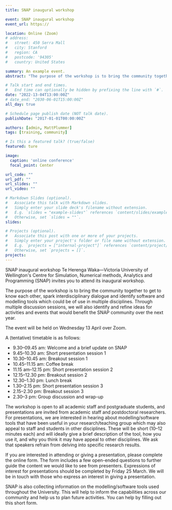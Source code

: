 ```yaml
---
title: SNAP inaugural workshop

event: SNAP inaugural workshop
event_url: https://

location: Online (Zoom)
# address:
#   street: 450 Serra Mall
#   city: Stanford
#   region: CA
#   postcode: '94305'
#   country: United States

summary: An example event.
abstract: "The purpose of the workshop is to bring the community together to get to know each other, spark interdisciplinary dialogue and identify software and modelling tools which could be of use in multiple disciplines. Through multiple discussion sessions, we will also identify and refine ideas for activities and events that would benefit the SNAP community over the next year."

# Talk start and end times.
#   End time can optionally be hidden by prefixing the line with `#`.
date: "2022-13-04T13:00:00Z"
# date_end: "2030-06-01T15:00:00Z"
all_day: true

# Schedule page publish date (NOT talk date).
publishDate: "2017-01-01T00:00:00Z"

authors: [admin, MattPlummer]
tags: [training, community]

# Is this a featured talk? (true/false)
featured: ture

image:
  caption: 'online conference'
  focal_point: Center

url_code: ""
url_pdf: ""
url_slides: ""
url_video: ""

# Markdown Slides (optional).
#   Associate this talk with Markdown slides.
#   Simply enter your slide deck's filename without extension.
#   E.g. `slides = "example-slides"` references `content/slides/example-slides.md`.
#   Otherwise, set `slides = ""`.
slides:

# Projects (optional).
#   Associate this post with one or more of your projects.
#   Simply enter your project's folder or file name without extension.
#   E.g. `projects = ["internal-project"]` references `content/project/deep-learning/index.md`.
#   Otherwise, set `projects = []`.
projects:
---
```


SNAP inaugural workshop
Te Herenga Waka—Victoria University of Wellington's Centre for Simulation, Numerical methods, Analytics and Programming (SNAP) invites you to attend its inaugural workshop.

The purpose of the workshop is to bring the community together to get to know each other, spark interdisciplinary dialogue and identify software and modelling tools which could be of use in multiple disciplines. Through multiple discussion sessions, we will also identify and refine ideas for activities and events that would benefit the SNAP community over the next year.

The event will be held on Wednesday 13 April over Zoom.

A (tentative) timetable is as follows:

- 9.30–09.45 am: Welcome and a brief update on SNAP
- 9.45–10.30 am: Short presentation session 1
- 10.30–10.45 am: Breakout session 1
- 10.45–11.15 am: Coffee break
- 11.15 am–12.15 pm: Short presentation session 2
- 12.15–12.30 pm: Breakout session 2
- 12.30–1.30 pm: Lunch break
- 1.30–2.15 pm: Short presentation session 3
- 2.15–2.30 pm: Breakout session 3
- 2.30–3 pm: Group discussion and wrap-up

The workshop is open to all academic staff and postgraduate students, and presentations are invited from academic staff and postdoctoral researchers. For presentations, we are interested in hearing about modelling/software tools that have been useful in your research/teaching group which may also appeal to staff and students in other disciplines. These will be short (10–12 minutes each) and will ideally give a brief description of the tool, how you use it, and why you think it may have appeal to other disciplines. We ask that speakers refrain from delving into specific research results.

If you are interested in attending or giving a presentation, please complete the online form. The form includes a few open-ended questions to further guide the content we would like to see from presenters. Expressions of interest for presentations should be completed by Friday 25 March. We will be in touch with those who express an interest in giving a presentation.

SNAP is also collecting information on the modelling/software tools used throughout the University. This will help to inform the capabilities across our community and help us to plan future activities. You can help by filling out this short form.

